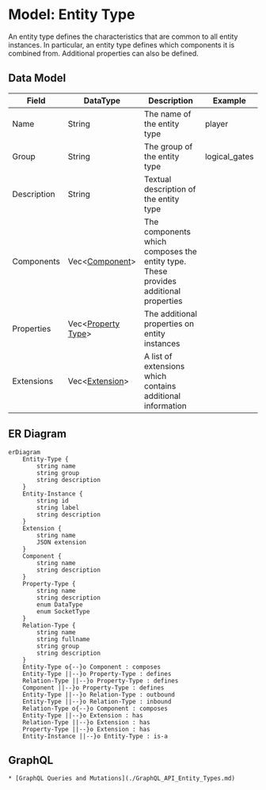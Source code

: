 # Model: Entity Type

An entity type defines the characteristics that are common to all entity instances. In particular, an entity type
defines which components it is combined from. Additional properties can also be defined.

## Data Model

| Field       | DataType                                       | Description                                                                         | Example       |
|-------------|------------------------------------------------|-------------------------------------------------------------------------------------|---------------|
| Name        | String                                         | The name of the entity type                                                         | player        |
| Group       | String                                         | The group of the entity type                                                        | logical_gates |
| Description | String                                         | Textual description of the entity type                                              |               |
| Components  | Vec<[Component](./Model_Component.md)>         | The components which composes the entity type. These provides additional properties |               |
| Properties  | Vec<[Property Type](./Model_Property_Type.md)> | The additional properties on entity instances                                       |               |
| Extensions  | Vec<[Extension](./Model_Extension.md)>         | A list of extensions which contains additional information                          |               |

## ER Diagram

```mermaid
erDiagram
    Entity-Type {
        string name
        string group
        string description
    }
    Entity-Instance {
        string id
        string label
        string description
    }
    Extension {
        string name
        JSON extension
    }
    Component {
        string name
        string description
    }
    Property-Type {
        string name
        string description
        enum DataType
        enum SocketType
    }
    Relation-Type {
        string name
        string fullname
        string group
        string description
    }
    Entity-Type o{--}o Component : composes
    Entity-Type ||--}o Property-Type : defines
    Relation-Type ||--}o Property-Type : defines
    Component ||--}o Property-Type : defines
    Entity-Type ||--}o Relation-Type : outbound
    Entity-Type ||--}o Relation-Type : inbound
    Relation-Type o{--}o Component : composes
    Entity-Type ||--}o Extension : has
    Relation-Type ||--}o Extension : has
    Property-Type ||--}o Extension : has
    Entity-Instance ||--}o Entity-Type : is-a
```

## GraphQL

```admonish tip "GraphQL"
* [GraphQL Queries and Mutations](./GraphQL_API_Entity_Types.md)
```
